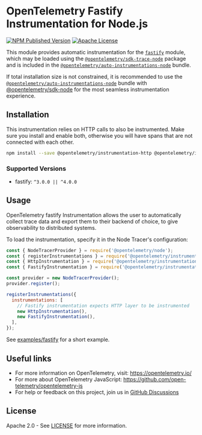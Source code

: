 # OpenTelemetry Fastify Instrumentation for Node.js

[![NPM Published Version][npm-img]][npm-url]
[![Apache License][license-image]][license-image]

This module provides automatic instrumentation for the [`fastify`](https://www.fastify.io/) module, which may be loaded using the [`@opentelemetry/sdk-trace-node`](https://github.com/open-telemetry/opentelemetry-js/tree/main/packages/opentelemetry-sdk-trace-node) package and is included in the [`@opentelemetry/auto-instrumentations-node`](https://www.npmjs.com/package/@opentelemetry/auto-instrumentations-node) bundle.

If total installation size is not constrained, it is recommended to use the [`@opentelemetry/auto-instrumentations-node`](https://www.npmjs.com/package/@opentelemetry/auto-instrumentations-node) bundle with [@opentelemetry/sdk-node](`https://www.npmjs.com/package/@opentelemetry/sdk-node`) for the most seamless instrumentation experience.

## Installation

This instrumentation relies on HTTP calls to also be instrumented. Make sure you install and enable both, otherwise you will have spans that are not connected with each other.

```bash
npm install --save @opentelemetry/instrumentation-http @opentelemetry/instrumentation-fastify
```

### Supported Versions

- fastify: `^3.0.0 || ^4.0.0`

## Usage

OpenTelemetry fastify Instrumentation allows the user to automatically collect trace data and export them to their backend of choice, to give observability to distributed systems.

To load the instrumentation, specify it in the Node Tracer's configuration:

```js
const { NodeTracerProvider } = require('@opentelemetry/node');
const { registerInstrumentations } = require('@opentelemetry/instrumentation');
const { HttpInstrumentation } = require('@opentelemetry/instrumentation-http');
const { FastifyInstrumentation } = require('@opentelemetry/instrumentation-fastify');

const provider = new NodeTracerProvider();
provider.register();

registerInstrumentations({
  instrumentations: [
    // Fastify instrumentation expects HTTP layer to be instrumented
    new HttpInstrumentation(),
    new FastifyInstrumentation(),
  ],
});
```

See [examples/fastify](https://github.com/open-telemetry/opentelemetry-js-contrib/tree/main/examples/fastify) for a short example.

## Useful links

- For more information on OpenTelemetry, visit: <https://opentelemetry.io/>
- For more about OpenTelemetry JavaScript: <https://github.com/open-telemetry/opentelemetry-js>
- For help or feedback on this project, join us in [GitHub Discussions][discussions-url]

## License

Apache 2.0 - See [LICENSE][license-url] for more information.

[discussions-url]: https://github.com/open-telemetry/opentelemetry-js/discussions
[license-url]: https://github.com/open-telemetry/opentelemetry-js-contrib/blob/main/LICENSE
[license-image]: https://img.shields.io/badge/license-Apache_2.0-green.svg?style=flat
[npm-url]: https://www.npmjs.com/package/@opentelemetry/instrumentation-fastify
[npm-img]: https://badge.fury.io/js/%40opentelemetry%2Finstrumentation-fastify.svg
